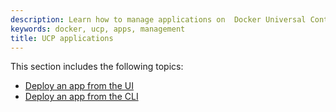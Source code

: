 ```yaml
---
description: Learn how to manage applications on  Docker Universal Control Plane.
keywords: docker, ucp, apps, management
title: UCP applications
---
```

This section includes the following topics:

* [Deploy an app from the UI](deploy-app-ui.md)
* [Deploy an app from the CLI](deploy-app-cli.md)